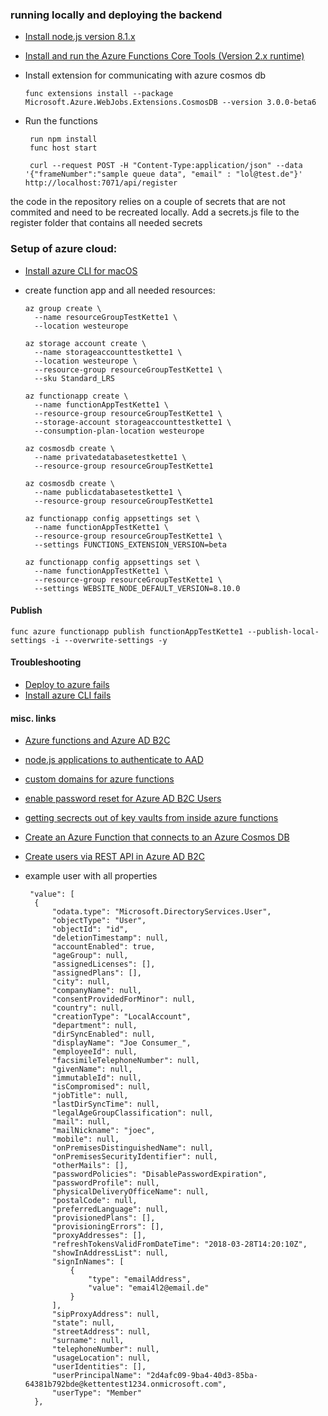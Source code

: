 ### running locally and deploying the backend
- [Install node.js version 8.1.x](https://nodejs.org/en/download/)
- [Install and run the Azure Functions Core Tools (Version 2.x runtime)](https://docs.microsoft.com/en-us/azure/azure-functions/functions-run-local)
- Install extension for communicating with azure cosmos db
 
      func extensions install --package Microsoft.Azure.WebJobs.Extensions.CosmosDB --version 3.0.0-beta6

- Run the functions

       run npm install
       func host start

       curl --request POST -H "Content-Type:application/json" --data '{"frameNumber":"sample queue data", "email" : "lol@test.de"}' http://localhost:7071/api/register

the code in the repository relies on a couple of secrets that are not commited and need to be recreated locally.
Add a secrets.js file to the register folder that contains all needed secrets


### Setup of azure cloud:
- [Install azure CLI for macOS](https://docs.microsoft.com/en-us/cli/azure/install-azure-cli-macos?view=azure-cli-latest)
- create function app and all needed resources:

      az group create \
        --name resourceGroupTestKette1 \
        --location westeurope

      az storage account create \
        --name storageaccounttestkette1 \
        --location westeurope \
        --resource-group resourceGroupTestKette1 \
        --sku Standard_LRS

      az functionapp create \
        --name functionAppTestKette1 \
        --resource-group resourceGroupTestKette1 \
        --storage-account storageaccounttestkette1 \
        --consumption-plan-location westeurope

      az cosmosdb create \
        --name privatedatabasetestkette1 \
        --resource-group resourceGroupTestKette1

      az cosmosdb create \
        --name publicdatabasetestkette1 \
        --resource-group resourceGroupTestKette1

      az functionapp config appsettings set \
        --name functionAppTestKette1 \
        --resource-group resourceGroupTestKette1 \
        --settings FUNCTIONS_EXTENSION_VERSION=beta

      az functionapp config appsettings set \
        --name functionAppTestKette1 \
        --resource-group resourceGroupTestKette1 \
        --settings WEBSITE_NODE_DEFAULT_VERSION=8.10.0


#### Publish
    func azure functionapp publish functionAppTestKette1 --publish-local-settings -i --overwrite-settings -y
#### Troubleshooting
- [Deploy to azure fails](https://github.com/Azure/azure-functions-core-tools/issues/352)
- [Install azure CLI fails](https://github.com/Homebrew/homebrew-core/issues/19286)



#### misc. links
- [Azure functions and Azure AD B2C](https://blogs.msdn.microsoft.com/hmahrt/2017/03/07/azure-active-directory-b2c-and-azure-functions/)
- [node.js applications to authenticate to AAD](https://github.com/AzureAD/azure-activedirectory-library-for-nodejs)
- [custom domains for azure functions](https://docs.microsoft.com/en-us/azure/azure-functions/scripts/functions-cli-configure-custom-domain)
- [enable password reset for Azure AD B2C Users](https://docs.microsoft.com/en-us/azure/active-directory-b2c/active-directory-b2c-reference-sspr)
- [getting secrects out of key vaults from inside azure functions](https://medium.com/statuscode/getting-key-vault-secrets-in-azure-functions-37620fd20a0b)
- [Create an Azure Function that connects to an Azure Cosmos DB](https://docs.microsoft.com/en-us/azure/azure-functions/scripts/functions-cli-create-function-app-connect-to-cosmos-db)
- [Create users via REST API in Azure AD B2C](https://docs.microsoft.com/en-us/azure/active-directory-b2c/active-directory-b2c-devquickstarts-graph-dotnet)

- example user with all properties

       "value": [
        {
            "odata.type": "Microsoft.DirectoryServices.User",
            "objectType": "User",
            "objectId": "id",
            "deletionTimestamp": null,
            "accountEnabled": true,
            "ageGroup": null,
            "assignedLicenses": [],
            "assignedPlans": [],
            "city": null,
            "companyName": null,
            "consentProvidedForMinor": null,
            "country": null,
            "creationType": "LocalAccount",
            "department": null,
            "dirSyncEnabled": null,
            "displayName": "Joe Consumer_",
            "employeeId": null,
            "facsimileTelephoneNumber": null,
            "givenName": null,
            "immutableId": null,
            "isCompromised": null,
            "jobTitle": null,
            "lastDirSyncTime": null,
            "legalAgeGroupClassification": null,
            "mail": null,
            "mailNickname": "joec",
            "mobile": null,
            "onPremisesDistinguishedName": null,
            "onPremisesSecurityIdentifier": null,
            "otherMails": [],
            "passwordPolicies": "DisablePasswordExpiration",
            "passwordProfile": null,
            "physicalDeliveryOfficeName": null,
            "postalCode": null,
            "preferredLanguage": null,
            "provisionedPlans": [],
            "provisioningErrors": [],
            "proxyAddresses": [],
            "refreshTokensValidFromDateTime": "2018-03-28T14:20:10Z",
            "showInAddressList": null,
            "signInNames": [
                {
                    "type": "emailAddress",
                    "value": "emai4l2@email.de"
                }
            ],
            "sipProxyAddress": null,
            "state": null,
            "streetAddress": null,
            "surname": null,
            "telephoneNumber": null,
            "usageLocation": null,
            "userIdentities": [],
            "userPrincipalName": "2d4afc09-9ba4-40d3-85ba-64381b792bde@kettentest1234.onmicrosoft.com",
            "userType": "Member"
        },
